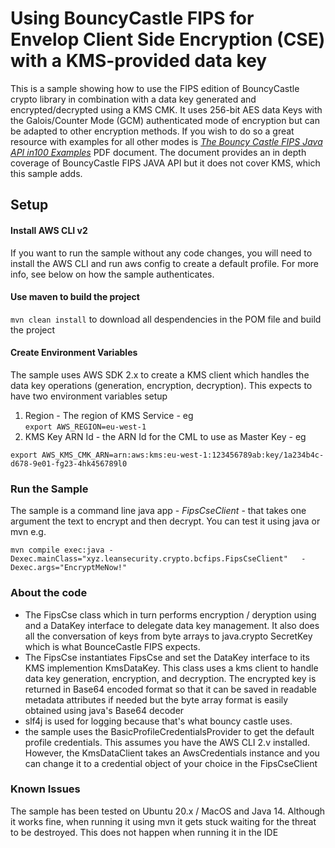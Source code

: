 # Using BouncyCastle FIPS for Envelop Client Side Encryption (CSE) with a KMS-provided data key
This is a sample showing how to use the FIPS edition of BouncyCastle crypto library in combination with a data key generated and encrypted/decrypted using a KMS CMK. 
It uses 256-bit AES data Keys with the Galois/Counter Mode (GCM) authenticated mode of encryption but can be adapted to other encryption methods. If you wish to do so a great resource with examples for all other modes is *[The Bouncy Castle FIPS Java API in100 Examples](https://www.bouncycastle.org/fips-java/BCFipsIn100.pdf)* PDF document. The document provides an in depth coverage of BouncyCastle FIPS JAVA API but it does not cover KMS, which this sample adds. 
## Setup 

#### Install AWS CLI v2 
If you want to run the sample without any code changes, you will need to install the AWS CLI and run aws config to create a default profile. For more info, see below on how the sample authenticates.


#### Use maven to build the project
``mvn clean install``
to download all despendencies in the POM file and build the project 

#### Create Environment Variables
The sample uses AWS SDK 2.x to create a KMS client which handles the data key operations (generation, encryption, decryption). This expects to have two environment variables setup 
1. Region - The region of KMS Service - eg <br>
``export AWS_REGION=eu-west-1`` <br>
2. KMS Key ARN Id - the ARN Id for the CML to use as Master Key - eg  <br>

``export AWS_KMS_CMK_ARN=arn:aws:kms:eu-west-1:123456789ab:key/1a234b4c-d678-9e01-fg23-4hk456789l0``
<br>
### Run the Sample 
The sample is a command line java app - *FipsCseClient* - that takes one argument the text to encrypt and then decrypt. You can test it using java or mvn e.g.

``mvn compile exec:java -Dexec.mainClass="xyz.leansecurity.crypto.bcfips.FipsCseClient"   -Dexec.args="EncryptMeNow!"``

### About the code
- The FipsCse class which in turn performs  encryption / deryption using and a DataKey interface to delegate data key management. It also does all the conversation of keys from byte arrays to java.crypto SecretKey which is what BounceCastle FIPS expects. 
- The FipsCse instantiates FipsCse and set the DataKey interface to its KMS implemention KmsDataKey. This class uses a kms client to handle data key generation, encryption, and decryption. The encrypted key is returned in Base64 encoded format so that it can be saved in readable metadata attributes if needed but the byte array format is easily obtained using java's Base64 decoder
- slf4j is used for logging because that's what bouncy castle uses.
- the sample uses the BasicProfileCredentialsProvider to get the default profile credentials. This assumes you have the AWS CLI 2.v installed. However, the KmsDataClient takes an AwsCredentials instance and you can change it to a credential object of your choice in the FipsCseClient
### Known Issues
The sample has been tested on Ubuntu 20.x / MacOS and Java 14. Although it works fine, when running it using mvn it gets stuck waiting for the threat to be destroyed. This does not happen when running it in the IDE  

